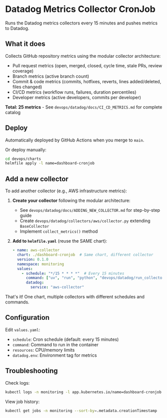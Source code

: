 # Datadog Metrics Collector CronJob

Runs the Datadog metrics collectors every 15 minutes and pushes metrics to Datadog.

## What it does

Collects GitHub repository metrics using the modular collector architecture:
- Pull request metrics (open, merged, closed, cycle time, stale PRs, review coverage)
- Branch metrics (active branch count)
- Commit & code metrics (commits, hotfixes, reverts, lines added/deleted, files changed)
- CI/CD metrics (workflow runs, failures, duration percentiles)
- Developer metrics (active developers, commits per developer)

**Total: 25 metrics** - See `devops/datadog/docs/CI_CD_METRICS.md` for complete catalog

## Deploy

Automatically deployed by GitHub Actions when you merge to `main`.

Or deploy manually:
```bash
cd devops/charts
helmfile apply -l name=dashboard-cronjob
```

## Add a new collector

To add another collector (e.g., AWS infrastructure metrics):

1. **Create your collector** following the modular architecture:
   - See `devops/datadog/docs/ADDING_NEW_COLLECTOR.md` for step-by-step guide
   - Create `devops/datadog/collectors/aws/collector.py` extending `BaseCollector`
   - Implement `collect_metrics()` method

2. **Add to `helmfile.yaml`** (reuse the SAME chart):
   ```yaml
   - name: aws-collector
     chart: ./dashboard-cronjob  # Same chart, different collector
     version: 0.1.0
     namespace: monitoring
     values:
       - schedule: "*/15 * * * *"  # Every 15 minutes
         command: ["uv", "run", "python", "devops/datadog/run_collector.py", "aws", "--push"]
         datadog:
           service: "aws-collector"
   ```

That's it! One chart, multiple collectors with different schedules and commands.

## Configuration

Edit `values.yaml`:
- `schedule`: Cron schedule (default: every 15 minutes)
- `command`: Command to run in the container
- `resources`: CPU/memory limits
- `datadog.env`: Environment tag for metrics

## Troubleshooting

Check logs:
```bash
kubectl logs -n monitoring -l app.kubernetes.io/name=dashboard-cronjob --tail=100
```

View job history:
```bash
kubectl get jobs -n monitoring --sort-by=.metadata.creationTimestamp
```
